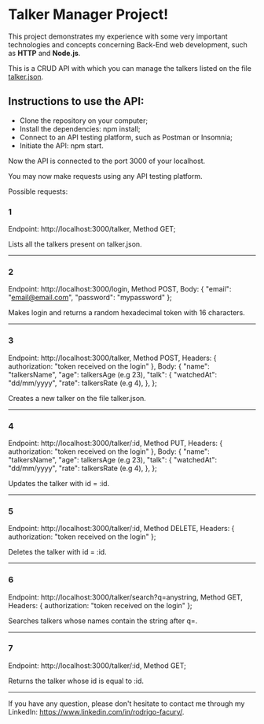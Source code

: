 # Talker Manager Project!

This project demonstrates my experience with some very important technologies and concepts concerning Back-End web development, such as **HTTP** and **Node.js**.

This is a CRUD API with which you can manage the talkers listed on the file [talker.json](talker.json).

## Instructions to use the API:

* Clone the repository on your computer;
* Install the dependencies: npm install;
* Connect to an API testing platform, such as Postman or Insomnia;
* Initiate the API: npm start.

Now the API is connected to the port 3000 of your localhost.

You may now make requests using any API testing platform.

Possible requests:

### 1

  Endpoint: http://localhost:3000/talker, Method GET;

  Lists all the talkers present on talker.json.

---

### 2

  Endpoint: http://localhost:3000/login, Method POST, Body: {
    "email": "email@email.com",
    "password": "mypassword"
  };

  Makes login and returns a random hexadecimal token with 16 characters.

---

### 3

  Endpoint: http://localhost:3000/talker, Method POST, Headers: { authorization: "token received on the login" }, Body: {
    "name": "talkersName",
    "age": talkersAge (e.g 23),
    "talk": {
      "watchedAt": "dd/mm/yyyy",
      "rate": talkersRate (e.g 4),
    },
  };

  Creates a new talker on the file talker.json.

---

### 4

  Endpoint: http://localhost:3000/talker/:id, Method PUT, Headers: { authorization: "token received on the login" }, Body: {
    "name": "talkersName",
    "age": talkersAge (e.g 23),
    "talk": {
      "watchedAt": "dd/mm/yyyy",
      "rate": talkersRate (e.g 4),
    },
  };

  Updates the talker with id = :id.

---

### 5

  Endpoint: http://localhost:3000/talker/:id, Method DELETE, Headers: { authorization: "token received on the login" };

  Deletes the talker with id = :id.

---

### 6

  Endpoint: http://localhost:3000/talker/search?q=anystring, Method GET, Headers: { authorization: "token received on the login" };

  Searches talkers whose names contain the string after q=. 

---

### 7

Endpoint: http://localhost:3000/talker/:id, Method GET;

Returns the talker whose id is equal to :id.

---

If you have any question, please don't hesitate to contact me through my LinkedIn: https://www.linkedin.com/in/rodrigo-facury/.
